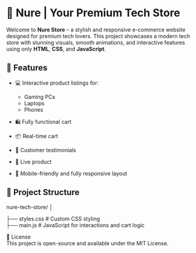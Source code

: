 # 🛒 Nure | Your Premium Tech Store

Welcome to **Nure Store** – a stylish and responsive e-commerce website designed for premium tech lovers. This project showcases a modern tech store with stunning visuals, smooth animations, and interactive features using only **HTML**, **CSS**, and **JavaScript**.<div> 

 <!-- Replace with your actual screenshot path -->
## 🌟 Features
- 💻 Interactive product listings for:
  - Gaming PCs
  - Laptops
  - Phones
  
- 🛍️ Fully functional cart 
- 📦 Real-time cart  
- 💬 Customer testimonials 
- 🔎 Live product 
- 📱 Mobile-friendly and fully responsive layout

## 📂 Project Structure<br>
nure-tech-store/
│<br>

├── styles.css # Custom CSS styling<br>
├── main.js # JavaScript for interactions and cart logic<br>




📃 License<br>
This project is open-source and available under the MIT License.
